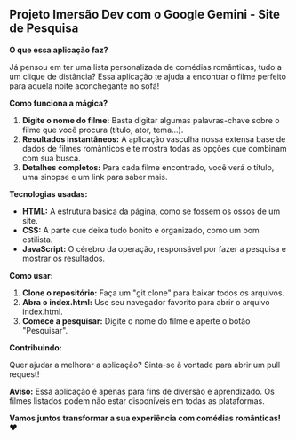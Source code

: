 ## Projeto Imersão Dev com o Google Gemini - Site de Pesquisa 


**O que essa aplicação faz?**

Já pensou em ter uma lista personalizada de comédias românticas, tudo a um clique de distância? Essa aplicação te ajuda a encontrar o filme perfeito para aquela noite aconchegante no sofá! 

**Como funciona a mágica?**

1. **Digite o nome do filme:** Basta digitar algumas palavras-chave sobre o filme que você procura (título, ator, tema...).
2. **Resultados instantâneos:** A aplicação vasculha nossa extensa base de dados de filmes românticos e te mostra todas as opções que combinam com sua busca.
3. **Detalhes completos:** Para cada filme encontrado, você verá o título, uma sinopse e um link para saber mais.

**Tecnologias usadas:**

* **HTML:** A estrutura básica da página, como se fossem os ossos de um site.
* **CSS:** A parte que deixa tudo bonito e organizado, como um bom estilista.
* **JavaScript:** O cérebro da operação, responsável por fazer a pesquisa e mostrar os resultados.

**Como usar:**

1. **Clone o repositório:** Faça um "git clone" para baixar todos os arquivos.
2. **Abra o index.html:** Use seu navegador favorito para abrir o arquivo index.html.
3. **Comece a pesquisar:** Digite o nome do filme e aperte o botão "Pesquisar".


**Contribuindo:**

Quer ajudar a melhorar a aplicação? Sinta-se à vontade para abrir um pull request! 

**Aviso:** Essa aplicação é apenas para fins de diversão e aprendizado. Os filmes listados podem não estar disponíveis em todas as plataformas.

**Vamos juntos transformar a sua experiência com comédias românticas! ❤️**




